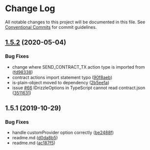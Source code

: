 # Change Log

All notable changes to this project will be documented in this file.
See [Conventional Commits](https://conventionalcommits.org) for commit guidelines.

## [1.5.2](https://github.com/trufflesuite/drizzle/compare/@drizzle/store@1.5.1...@drizzle/store@1.5.2) (2020-05-04)


### Bug Fixes

* change where SEND_CONTRACT_TX action type is imported from ([fd98338](https://github.com/trufflesuite/drizzle/commit/fd98338))
* contract actions import statement typo ([90f8aeb](https://github.com/trufflesuite/drizzle/commit/90f8aeb))
* is-plain-object moved to dependency ([2b5ee1a](https://github.com/trufflesuite/drizzle/commit/2b5ee1a))
* issue [#66](https://github.com/trufflesuite/drizzle/issues/66) IDrizzleOptions in TypeScript cannot read contract.json ([3511631](https://github.com/trufflesuite/drizzle/commit/3511631))





## 1.5.1 (2019-10-29)


### Bug Fixes

* handle customProvider option correctly ([be2488f](https://github.com/trufflesuite/drizzle/commit/be2488f))
* readme.md ([d0da8b5](https://github.com/trufflesuite/drizzle/commit/d0da8b5))
* readme.md ([ac187f5](https://github.com/trufflesuite/drizzle/commit/ac187f5))
